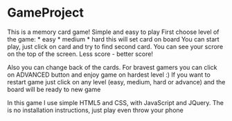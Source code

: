 # GameProject
This is a memory card game!
Simple and easy to play
First choose level of the game:
    * easy
    * medium
    * hard
  this will set card on board
  You can start play, just click on card and try to find second card. You can see your scrore on the top of the screen.
  Less score - better score!
  
  Also you can change back of the cards.
  For bravest gamers you can click on ADVANCED button and enjoy game on hardest level :)
  If you want to restart game just click on any level (easy, medium, hard or advance) and the board will be ready to new game
  
  
  In this game I use simple HTML5 and CSS, with JavaScript and JQuery.
  The is no installation instructions, just play even throw your phone
  
